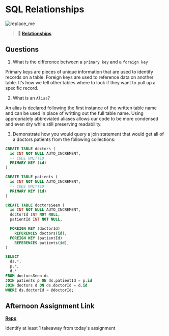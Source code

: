 # SQL Relationships

![replace_me](https://codeworks.blob.core.windows.net/public/assets/img/illustrations/placeholder.svg)

> **📖 [Relationships](https://codeworksacademy.com/fs-student-guide/resources/wk11/02-MySQL-Relationships)**

## Questions

1. What is the difference between a `primary key` and a `foreign key`

Primary keys are pieces of unique information that are used to identify records on a table.  Foreign keys are used to reference data on another table. It’s how we tell other tables where to look if they want to pull up a specific record.

2. What is an `Alias`?

An alias is declared following the first instance of the written table name and can be used in place of writting out the full table name. Using appropriately abbreviated aliases allows our code to be more condensed and even dry while still preserving readability.

3. Demonstrate how you would query a join statement that would get all of a doctors patients from the following collections:

```SQL
CREATE TABLE doctors (
  id INT NOT NULL AUTO_INCREMENT,
  -- CODE OMITTED
  PRIMARY KEY (id)
)

CREATE TABLE patients (
  id INT NOT NULL AUTO_INCREMENT,
  -- CODE OMITTED
  PRIMARY KEY (id)
)

CREATE TABLE doctorsSeen (
  id INT NOT NULL AUTO_INCREMENT,
  doctorId INT NOT NULL,
  patientId INT NOT NULL,

  FOREIGN KEY (doctorId)
    REFERENCES doctors(id),
  FOREIGN KEY (patientId)
    REFERENCES patients(id),
)

SELECT
  ds.*,
  p.*,
  d.*
FROM doctorsSeen ds
JOIN patients p ON ds.patientId = p.id
JOIN doctors d ON ds.doctorId = d.id
WHERE ds.doctorId = @doctorId;
```

## Afternoon Assignment Link

**[Repo](https://github.com/ScottTLyman/zen.git)**

Identify at least 1 takeaway from today's assignment
